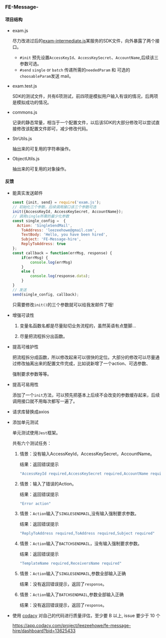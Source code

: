 ### FE-Message-

#### 项目结构

- exam.js

  尽力改进过后的[exam-intermediate.js](https://github.com/FEMessage/hire/blob/master/exam-intermediate.js)某服务的SDK文件，向外暴露了两个接口。

  - `#init` 预先设置`AccessKeyId`、`AccessKeySecret`、`AccountName`,后续该三参数可选。
  - `#send` `single` or `batch` 传递所需的`neededParam` 和 可选的`choosableParam`发送 mail。

- exam.test.js

  SDK的测试文件，共有6项测试，前四项是模拟用户输入有误的情况，后两项是模拟成功的情况。

- commons.js

  记录的静态常量，相当于一个配置文件，以后该SDK的大部分修改可以尝试直接修改该配置文件即可，减少修改代码。

- StrUtils.js

  抽出来的可复用的字符串操作。

- ObjectUtils.js

  抽出来的可复用的对象操作。

#### 反馈

- 能真实发送邮件

  ```javascript
  const {init, send} = require('exam.js');
  // 初始化三个参数，后续调用接口该三个参数可选
  init({AccessKeyId, AccessKeySecret, AccountName});
  // 调用single所需的最少化参数
  const single_config =  {
  	Action: 'SingleSendMail',
      ToAddress: 'leezeehowe@gmail.com',
      TextBody: 'Hello, you have been hired',
      Subject: 'FE-Message-hire',
      ReplyToAddress: true
  };
  const callback = function(errMsg, response) {
      if(errMsg) {
          console.log(errMsg)
      }
      else {
          console.log(response.data);
      }
  }
  // 发送
  send(single_config, callback);
  ```

  只需要修改`init()`的三个参数就可以给我发邮件了哦!

- 增强可读性

  1. 变量名函数名都是尽量贴切业务流程的，虽然英语有点蹩脚...

  2. 尽量把流程拆分出函数。

- 提高可维护性

  把流程拆分成函数，所以修改起来可以很快的定位。大部分的修改可以尽量通过修改抽离出来的配置文件完成，比如说新增了一个action、可选参数、

  强制要求参数等等。

- 提高可易用性

  添加了一个`init`方法，可以预先把基本上后续不会改变的参数缓存起来，后续调用接口就不用每次都写一遍了。

- 请求库替换成axios

- 添加单元测试

  单元测试使用`Jest`框架。

  共有六个测试任务：

  1. 情景：没有输入AccessKeyId，AccessKeySecret，AccountName。

     结果：返回错误提示

     ```javascript
     "AccessKeyId required,AccessKeySecret required,AccountName required"
     ```

  2. 情景：输入了错误的Action。

     结果：返回错误提示

     ```javascript
     "Error action"
     ```

  3. 情景：`Action`输入了`SINGLESENDMAIL`,没有输入强制要求参数。

     结果：返回错误提示

     ```javascript
     "ReplyToAddress required,ToAddress required,Subject required"
     ```

  4. 情景：`Action`输入了`BACTCHSENDMAIL`，没有输入强制要求参数。

     结果：返回错误提示

     ```javascript
     "TemplateName required,ReceiversName required"
     ```

  5. 情景：`Action`输入了`SINGLESENDMAIL`,参数全部输入正确

     结果：没有返回错误提示，返回了`response`。

  6. 情景：`Action`输入了`BATCHSENDMAIL`,参数全部输入正确

     结果：没有返回错误提示，返回了`response`。
  
- 使用 [codacy](https://codacy.com/) 对自己的代码进行质量评估，至少要 B 以上, issue 要少于 10 个

  https://app.codacy.com/project/leezeehowe/fe-message-hire/dashboard?bid=13625433

